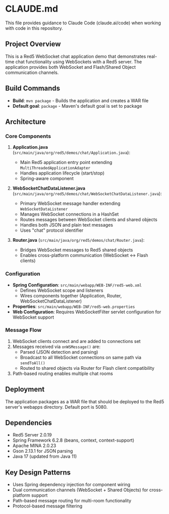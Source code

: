 # CLAUDE.md

This file provides guidance to Claude Code (claude.ai/code) when working with code in this repository.

## Project Overview

This is a Red5 WebSocket chat application demo that demonstrates real-time chat functionality using WebSockets with a Red5 server. The application provides both WebSocket and Flash/Shared Object communication channels.

## Build Commands

- **Build**: `mvn package` - Builds the application and creates a WAR file
- **Default goal**: `package` - Maven's default goal is set to package

## Architecture

### Core Components

1. **Application.java** (`src/main/java/org/red5/demos/chat/Application.java`):
   - Main Red5 application entry point extending `MultiThreadedApplicationAdapter`
   - Handles application lifecycle (start/stop)
   - Spring-aware component

2. **WebSocketChatDataListener.java** (`src/main/java/org/red5/demos/chat/WebSocketChatDataListener.java`):
   - Primary WebSocket message handler extending `WebSocketDataListener`
   - Manages WebSocket connections in a HashSet
   - Routes messages between WebSocket clients and shared objects
   - Handles both JSON and plain text messages
   - Uses "chat" protocol identifier

3. **Router.java** (`src/main/java/org/red5/demos/chat/Router.java`):
   - Bridges WebSocket messages to Red5 shared objects
   - Enables cross-platform communication (WebSocket ↔ Flash clients)

### Configuration

- **Spring Configuration**: `src/main/webapp/WEB-INF/red5-web.xml`
   - Defines WebSocket scope and listeners
   - Wires components together (Application, Router, WebSocketChatDataListener)
- **Properties**: `src/main/webapp/WEB-INF/red5-web.properties`
- **Web Configuration**: Requires WebSocketFilter servlet configuration for WebSocket support

### Message Flow

1. WebSocket clients connect and are added to connections set
2. Messages received via `onWSMessage()` are:
   - Parsed (JSON detection and parsing)
   - Broadcast to all WebSocket connections on same path via `sendToAll()`
   - Routed to shared objects via Router for Flash client compatibility
3. Path-based routing enables multiple chat rooms

## Deployment

The application packages as a WAR file that should be deployed to the Red5 server's webapps directory. Default port is 5080.

## Dependencies

- Red5 Server 2.0.19
- Spring Framework 6.2.8 (beans, context, context-support)
- Apache MINA 2.0.23
- Gson 2.13.1 for JSON parsing
- Java 17 (updated from Java 11)

## Key Design Patterns

- Uses Spring dependency injection for component wiring
- Dual communication channels (WebSocket + Shared Objects) for cross-platform support
- Path-based message routing for multi-room functionality
- Protocol-based message filtering